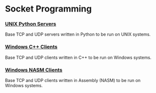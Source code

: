 # Socket Programming

### [UNIX Python Servers](UNIX%20Python%20Servers)
Base TCP and UDP servers written in Python to be run on UNIX systems.

### [Windows C++ Clients](Windows%20C++%20Clients)
Base TCP and UDP clients written in C++ to be run on Windows systems.

### [Windows NASM Clients](Windows%20NASM%20Clients)
Base TCP and UDP clients written in Assembly (NASM) to be run on Windows systems.
